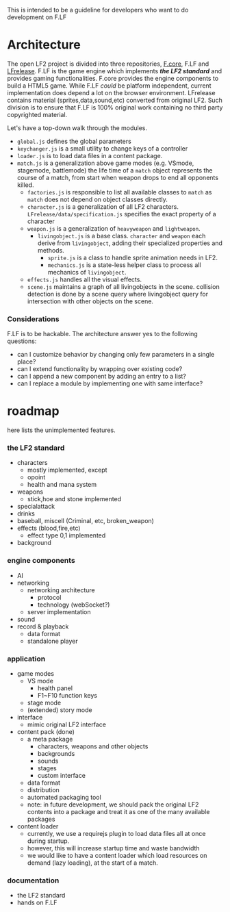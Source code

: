 This is intended to be a guideline for developers who want to do development on F.LF

# Architecture

The open LF2 project is divided into three repositories, [F.core](https://github.com/tyt2y3/F.core), F.LF and [LFrelease](https://github.com/tyt2y3/LFrelease). F.LF is the game engine which implements ___the LF2 standard___ and provides gaming functionalities. F.core provides the engine components to build a HTML5 game. While F.LF _could_ be platform independent, current implementation does depend a lot on the browser environment. LFrelease contains material (sprites,data,sound,etc) converted from original LF2. Such division is to ensure that F.LF is 100% original work containing no third party copyrighted material.

Let's have a top-down walk through the modules.
- `global.js` defines the global parameters
- `keychanger.js` is a small utility to change keys of a controller
- `loader.js` is to load data files in a content package.
- `match.js` is a generalization above game modes (e.g. VSmode, stagemode, battlemode)
	the life time of a `match` object represents the course of a match, from start when weapon drops to end all opponents killed.
	- `factories.js` is responsible to list all available classes to `match` as `match` does not depend on object classes directly.
	- `character.js` is a generalization of all LF2 characters. `LFrelease/data/specification.js` specifies the exact property of a character
	- `weapon.js` is a generalization of `heavyweapon` and `lightweapon`.
		- `livingobject.js` is a base class. `character` and `weapon` each derive from `livingobject`, adding their specialized properties and methods.
			- `sprite.js` is a class to handle sprite animation needs in LF2.
			- `mechanics.js` is a state-less helper class to process all mechanics of `livingobject`.
	- `effects.js` handles all the visual effects.
	- `scene.js` maintains a graph of all livingobjects in the scene. collision detection is done by a scene query where livingobject query for intersection with other objects on the scene.

### Considerations
F.LF is to be hackable. The architecture answer yes to the following questions:
- can I customize behavior by changing only few parameters in a single place?
- can I extend functionality by wrapping over existing code?
- can I append a new component by adding an entry to a list?
- can I replace a module by implementing one with same interface?

# roadmap

here lists the unimplemented features.

### the LF2 standard
- characters
	- mostly implemented, except
	- opoint
	- health and mana system
- weapons
	- stick,hoe and stone implemented
- specialattack
- drinks
- baseball, miscell (Criminal, etc, broken_weapon)
- effects (blood,fire,etc)
	- effect type 0,1 implemented
- background

### engine components
- AI
- networking
	- networking architecture
		- protocol
		- technology (webSocket?)
	- server implementation
- sound
- record & playback
	- data format
	- standalone player

### application
- game modes
	- VS mode
		- health panel
		- F1~F10 function keys
	- stage mode
	- (extended) story mode
- interface
	- mimic original LF2 interface
- content pack (done)
	- a meta package
		- characters, weapons and other objects
		- backgrounds
		- sounds
		- stages
		- custom interface
	- data format
	- distribution
	- automated packaging tool
	- note: in future development, we should pack the original LF2 contents into a package and treat it as one of the many available packages
- content loader
	- currently, we use a requirejs plugin to load data files all at once during startup.
	- however, this will increase startup time and waste bandwidth
	- we would like to have a content loader which load resources on demand (lazy loading), at the start of a match.

### documentation
- the LF2 standard
- hands on F.LF
